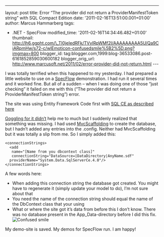 ---
layout: post
title: Error “The provider did not return a
ProviderManifestToken string” with SQL Compact Edition date: '2011-02-16T13:51:00.001+01:00'
author: Marcus Hammarberg
tags:
  - .NET -
SpecFlow modified_time: '2011-02-16T14:34:46.482+01:00' thumbnail:
http://lh6.ggpht.com/\_TI0jeIedRFk/TVvIRpWMf2I/AAAAAAAAA5U/Qa9CiARpmHw/s72-c/wlEmoticon-confusedsmile%5B2%5D.png?imgmax=800
blogger_id: tag:blogger.com,1999:blog-36533086.post-6161852859030600182
blogger_orig_url: http://www.marcusoft.net/2011/02/error-provider-did-not-return.html ---

I was totally terrified when this happened to my yesterday. I had
prepared a little website to use on a
<a href="http://www.specflow.org" target="_blank">SpecFlow</a>
demonstration. I had run it several times and it worked fine. But all of
a sudden – when I was doing one of those “just checking” it failed on me
with this (“The provider did not return a ProviderManifestToken string”)
error.

The site was using Entity Framework Code first with <a
href="http://weblogs.asp.net/scottgu/archive/2011/01/11/vs-2010-sp1-and-sql-ce.aspx"
target="_blank">SQL CE as described here</a>

<a
href="http://www.google.se/search?sourceid=chrome&amp;ie=UTF-8&amp;q=The+provider+did+not+return+a+ProviderManifestToken+string"
target="_blank">Goggling for it didn’t</a> help me to much but I
suddenly realized that something was missing. I had used <a
href="http://blog.stevensanderson.com/2011/01/28/mvcscaffolding-one-to-many-relationships/"
target="_blank">MvcScaffolding</a> to create the database, but I hadn’t
added any entries into the .config. Neither had MvcScaffolding but it
was totally a slip from me. So I simply added this:

``` brush:
<connectionStrings>
  <add
   name="[Name from you dbcontext class]"
   connectionString="DataSource=|DataDirectory|AnyName.sdf"
  providerName="System.Data.SqlServerCe.4.0"/>
</connectionStrings>
```



A few words here:



-   When adding this connection string the database got created. You
    might have to regenerate it (simply update your model to do), I’m
    not sure about that
-   You need the name of the connection string should equal the name of
    the DbContext class that your using
-   What or where the site got it’s data from before this I don’t know.
    There was no database present in the App_Data-directory before I did
    this fix. <img
    src="http://lh6.ggpht.com/_TI0jeIedRFk/TVvIRpWMf2I/AAAAAAAAA5U/Qa9CiARpmHw/wlEmoticon-confusedsmile%5B2%5D.png?imgmax=800"
    class="wlEmoticon wlEmoticon-confusedsmile"
    style="border-bottom-style: none; border-right-style: none; border-top-style: none; border-left-style: none"
    alt="Confused smile" />



My demo-site is saved. My demos for SpecFlow run. I am happy!

